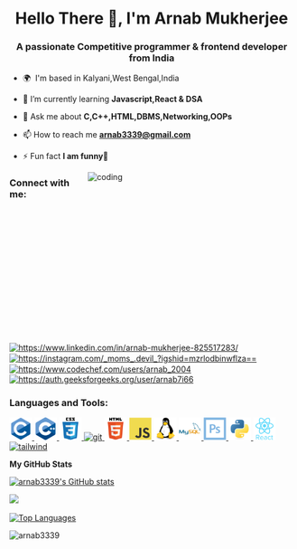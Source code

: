 <h1 align="center">Hello There 👋, I'm Arnab Mukherjee</h1>
<h3 align="center">A passionate Competitive programmer & frontend developer from India</h3>

- 🌍  I'm based in Kalyani,West Bengal,India
 
- 🌱 I’m currently learning **Javascript,React & DSA**

- 💬 Ask me about **C,C++,HTML,DBMS,Networking,OOPs**

- 📫 How to reach me **arnab3339@gmail.com**

- ⚡ Fun fact **I am funny🙂**

<img src="https://github.com/arnab3339/arnab3339/assets/139433951/89a8320b-748b-4fc4-841b-ff5c9b6c7787" alt="coding" align="right" height=300 width=365 style="10px-border-radius">

<h3 align="left">Connect with me:</h3>
<p align="left">
<a href="https://linkedin.com/in/https://www.linkedin.com/in/arnab-mukherjee-825517283/" target="blank"><img align="center" src="https://raw.githubusercontent.com/rahuldkjain/github-profile-readme-generator/master/src/images/icons/Social/linked-in-alt.svg" alt="https://www.linkedin.com/in/arnab-mukherjee-825517283/" height="30" width="40" /></a>
<a href="https://instagram.com/https://instagram.com/_moms_.devil_?igshid=mzrlodbinwflza==" target="blank"><img align="center" src="https://raw.githubusercontent.com/rahuldkjain/github-profile-readme-generator/master/src/images/icons/Social/instagram.svg" alt="https://instagram.com/_moms_.devil_?igshid=mzrlodbinwflza==" height="30" width="40" /></a>
<a href="https://www.codechef.com/users/https://www.codechef.com/users/arnab_2004" target="blank"><img align="center" src="https://cdn.jsdelivr.net/npm/simple-icons@3.1.0/icons/codechef.svg" alt="https://www.codechef.com/users/arnab_2004" height="30" width="40" /></a>
<a href="https://auth.geeksforgeeks.org/user/https://auth.geeksforgeeks.org/user/arnab7i66" target="blank"><img align="center" src="https://raw.githubusercontent.com/rahuldkjain/github-profile-readme-generator/master/src/images/icons/Social/geeks-for-geeks.svg" alt="https://auth.geeksforgeeks.org/user/arnab7i66" height="30" width="40" /></a>
</p>

<h3 align="left">Languages and Tools:</h3>
<p align="left"> <a href="https://www.cprogramming.com/" target="_blank" rel="noreferrer"> <img src="https://raw.githubusercontent.com/devicons/devicon/master/icons/c/c-original.svg" alt="c" width="40" height="40"/> </a> <a href="https://www.w3schools.com/cpp/" target="_blank" rel="noreferrer"> <img src="https://raw.githubusercontent.com/devicons/devicon/master/icons/cplusplus/cplusplus-original.svg" alt="cplusplus" width="40" height="40"/> </a> <a href="https://www.w3schools.com/css/" target="_blank" rel="noreferrer"> <img src="https://raw.githubusercontent.com/devicons/devicon/master/icons/css3/css3-original-wordmark.svg" alt="css3" width="40" height="40"/> </a> <a href="https://git-scm.com/" target="_blank" rel="noreferrer"> <img src="https://www.vectorlogo.zone/logos/git-scm/git-scm-icon.svg" alt="git" width="40" height="40"/> </a> <a href="https://www.w3.org/html/" target="_blank" rel="noreferrer"> <img src="https://raw.githubusercontent.com/devicons/devicon/master/icons/html5/html5-original-wordmark.svg" alt="html5" width="40" height="40"/> </a> <a href="https://developer.mozilla.org/en-US/docs/Web/JavaScript" target="_blank" rel="noreferrer"> <img src="https://raw.githubusercontent.com/devicons/devicon/master/icons/javascript/javascript-original.svg" alt="javascript" width="40" height="40"/> </a> <a href="https://www.linux.org/" target="_blank" rel="noreferrer"> <img src="https://raw.githubusercontent.com/devicons/devicon/master/icons/linux/linux-original.svg" alt="linux" width="40" height="40"/> </a> <a href="https://www.mysql.com/" target="_blank" rel="noreferrer"> <img src="https://raw.githubusercontent.com/devicons/devicon/master/icons/mysql/mysql-original-wordmark.svg" alt="mysql" width="40" height="40"/> </a> <a href="https://www.photoshop.com/en" target="_blank" rel="noreferrer"> <img src="https://raw.githubusercontent.com/devicons/devicon/master/icons/photoshop/photoshop-line.svg" alt="photoshop" width="40" height="40"/> </a> <a href="https://www.python.org" target="_blank" rel="noreferrer"> <img src="https://raw.githubusercontent.com/devicons/devicon/master/icons/python/python-original.svg" alt="python" width="40" height="40"/> </a> <a href="https://reactjs.org/" target="_blank" rel="noreferrer"> <img src="https://raw.githubusercontent.com/devicons/devicon/master/icons/react/react-original-wordmark.svg" alt="react" width="40" height="40"/> </a> <a href="https://tailwindcss.com/" target="_blank" rel="noreferrer"> <img src="https://www.vectorlogo.zone/logos/tailwindcss/tailwindcss-icon.svg" alt="tailwind" width="40" height="40"/> </a> </p>

<b>My GitHub Stats</b>

<a href="http://www.github.com/arnab3339"><img src="https://github-readme-stats.vercel.app/api?username=arnab3339&show_icons=true&hide=&count_private=true&title_color=FF29B8&text_color=ffffff&icon_color=0891b2&bg_color=1c1917&hide_border=true&show_icons=true" alt="arnab3339's GitHub stats" /></a>

<a href="http://www.github.com/arnab3339"><img src="https://github-readme-streak-stats.herokuapp.com/?user=arnab3339&stroke=ffffff&background=1c1917&ring=0891b2&fire=0891b2&currStreakNum=ffffff&currStreakLabel=FF29B8&sideNums=ffffff&sideLabels=ffffff&dates=ffffff&hide_border=true" /></a>

<a href="https://github.com/arnab3339" align="left"><img src="https://github-readme-stats.vercel.app/api/top-langs/?username=arnab3339&langs_count=10&title_color=FF29B8&text_color=ffffff&icon_color=0891b2&bg_color=1c1917&hide_border=true&locale=en&custom_title=Top%20%Languages" alt="Top Languages" /></a>

<p align="left"> <img src="https://komarev.com/ghpvc/?username=arnab3339&label=Profile%20views&color=0e75b6&style=flat" alt="arnab3339" /> </p>

